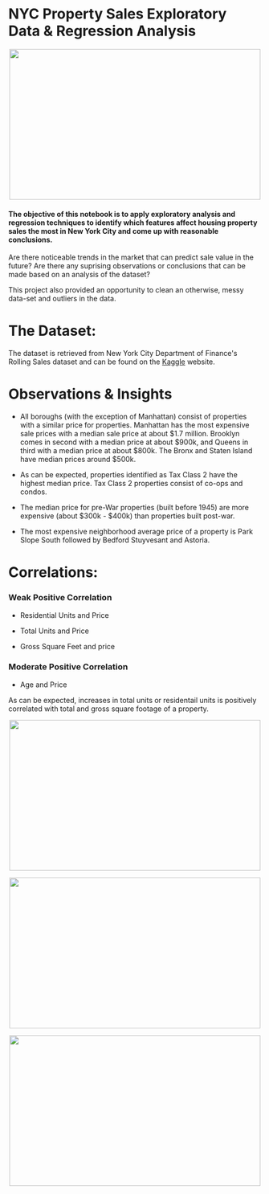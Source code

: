 # NYC Property Sales Exploratory Data & Regression Analysis 

<p align="center">
  <img src = "https://cdn.vox-cdn.com/thumbor/XIlndqD57Aww4DFv1a143stOhBA=/0x0:2000x1333/1200x800/filters:focal(840x507:1160x827)/cdn.vox-cdn.com/uploads/chorus_image/image/58058203/170927_12_41_13_5DS26500.0.jpg" width = 500 height=300 />


#### The objective of this notebook is to apply exploratory analysis and regression techniques to identify which features affect housing property sales the most in New York City and come up with reasonable conclusions. 

Are there noticeable trends in the market that can predict sale value in the future? Are there any suprising observations or conclusions that can be made based on an analysis of the dataset?
  
This project also provided an opportunity to clean an otherwise, messy data-set and outliers in the data. 
  
# The Dataset: 

The dataset is retrieved from  New York City Department of Finance's Rolling Sales dataset and can be found on the [Kaggle](https://www.kaggle.com/new-york-city/nyc-property-sales) website. 
  
# Observations & Insights
 
* All boroughs (with the exception of Manhattan) consist of properties with a similar price for properties. Manhattan has the most expensive sale prices with a median sale price at about $1.7 million. Brooklyn comes in second with a median price at about $900k, and Queens in third with a median price at about $800k. The Bronx and Staten Island have median prices around $500k.


* As can be expected, properties identified as Tax Class 2 have the highest median price. Tax Class 2 properties consist of co-ops and condos. 


* The median price for pre-War properties (built before 1945) are more expensive (about $300k - $400k) than properties built post-war. 


* The most expensive neighborhood average price of a property is Park Slope South followed by Bedford Stuyvesant and Astoria. 
  
# Correlations: 
### Weak Positive Correlation
* Residential Units and Price

* Total Units and Price

* Gross Square Feet and price


### Moderate Positive Correlation
* Age and Price

As can be expected, increases in total units or residentail units is positively correlated with total and gross square footage of a property. 
  
<p align="center">
  <img src = "https://cdn.vox-cdn.com/thumbor/XIlndqD57Aww4DFv1a143stOhBA=/0x0:2000x1333/1200x800/filters:focal(840x507:1160x827)/cdn.vox-cdn.com/uploads/chorus_image/image/58058203/170927_12_41_13_5DS26500.0.jpg" width = 500 height=300 />

<p align="center">
  <img src = "https://cdn.vox-cdn.com/thumbor/XIlndqD57Aww4DFv1a143stOhBA=/0x0:2000x1333/1200x800/filters:focal(840x507:1160x827)/cdn.vox-cdn.com/uploads/chorus_image/image/58058203/170927_12_41_13_5DS26500.0.jpg" width = 500 height=300 />

<p align="center">
  <img src = "https://cdn.vox-cdn.com/thumbor/XIlndqD57Aww4DFv1a143stOhBA=/0x0:2000x1333/1200x800/filters:focal(840x507:1160x827)/cdn.vox-cdn.com/uploads/chorus_image/image/58058203/170927_12_41_13_5DS26500.0.jpg" width = 500 height=300 />
